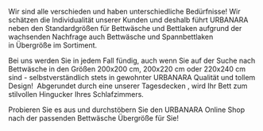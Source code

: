 Wir sind alle verschieden und haben unterschiedliche Bedürfnisse! Wir schätzen die Individualität unserer Kunden und deshalb führt URBANARA neben den Standardgrößen für Bettwäsche und Bettlaken aufgrund der wachsenden Nachfrage auch Bettwäsche und Spannbettlaken in Übergröße im Sortiment.

Bei uns werden Sie in jedem Fall fündig, auch wenn Sie auf der Suche nach Bettwäsche in den Größen 200x200 cm, 200x220 cm oder 220x240 cm sind - selbstverständlich stets in gewohnter URBANARA Qualität und tollem Design!  Abgerundet durch eine unserer Tagesdecken , wird Ihr Bett zum stilvollen Hingucker Ihres Schlafzimmers.

Probieren Sie es aus und durchstöbern Sie den URBANARA Online Shop nach der passenden Bettwäsche Übergröße für Sie!
